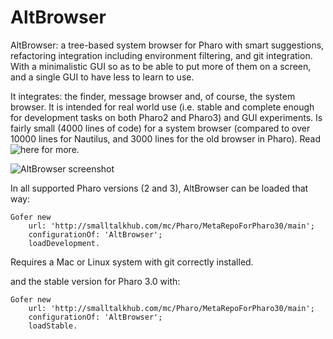 AltBrowser
==========

AltBrowser: a tree-based system browser for Pharo with smart suggestions, refactoring integration including environment filtering, and git integration. With a minimalistic GUI so as to be able to put more of them on a screen, and a single GUI to have less to learn to use.

It integrates: the finder, message browser and, of course, the system browser. It is intended for real world use (i.e. stable and complete enough for development tasks on both Pharo2 and Pharo3) and GUI experiments. Is fairly small (4000 lines of code) for a system browser (compared to over 10000 lines for Nautilus, and 3000 lines for the old browser in Pharo). Read ![here](https://thierrygoubier.github.io/AltBrowser) for more.

![AltBrowser screenshot](https://github.com/ThierryGoubier/AltBrowser/blob/master/Documentation/Screenshot.png)

In all supported Pharo versions (2 and 3), AltBrowser can be loaded that way:

```smalltalk
Gofer new
	url: 'http://smalltalkhub.com/mc/Pharo/MetaRepoForPharo30/main';
	configurationOf: 'AltBrowser';
	loadDevelopment.
```

Requires a Mac or Linux system with git correctly installed.

and the stable version for Pharo 3.0 with:

```smalltalk
Gofer new
	url: 'http://smalltalkhub.com/mc/Pharo/MetaRepoForPharo30/main';
	configurationOf: 'AltBrowser';
	loadStable.
```
